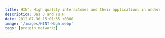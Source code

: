 ```yaml
---
title: HINT: High quality interactomes and their applications in understanding human disease
description: Das J and Yu H
date: 2012-07-30 15:01:35 +0300
image: '/images/HINT-High.webp'
tags: [protein networks]
---
```

